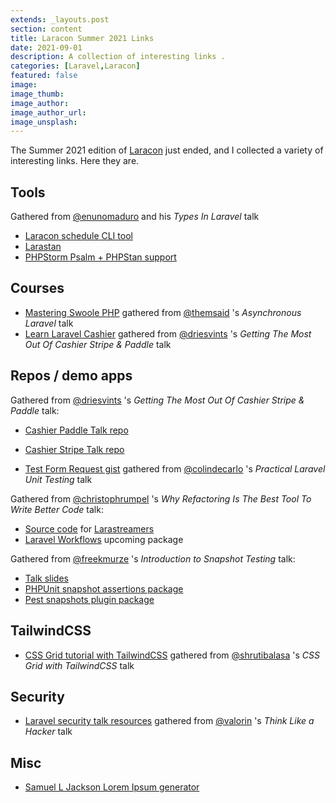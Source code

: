 ```yaml
---
extends: _layouts.post
section: content
title: Laracon Summer 2021 Links
date: 2021-09-01
description: A collection of interesting links .
categories: [Laravel,Laracon]
featured: false
image: 
image_thumb: 
image_author: 
image_author_url: 
image_unsplash: 
---
```


The Summer 2021 edition of [Laracon](https://laracon.net/) just ended, and I collected a variety of interesting links. Here they are.

## Tools

Gathered from [@enunomaduro](https://twitter.com/enunomaduro) and his *Types In Laravel* talk

- [Laracon schedule CLI tool](https://github.com/nunomaduro/laracon-schedule)  
- [Larastan](https://github.com/nunomaduro/larastan) 
- [PHPStorm Psalm + PHPStan support](https://blog.jetbrains.com/phpstorm/2020/12/phpstorm-2020-3-release/#psalm_and_phpstan_support
  )

## Courses

- [Mastering Swoole PHP](https://swoolebook.com) gathered from [@themsaid](https://twitter.com/themsaid) 's *Asynchronous Laravel* talk
- [Learn Laravel Cashier](https://learn-laravel-cashier.com/) gathered from [@driesvints](https://twitter.com/driesvints) 's *Getting The Most Out Of Cashier Stripe & Paddle* talk 

## Repos / demo apps

Gathered from [@driesvints](https://twitter.com/driesvints) 's *Getting The Most Out Of Cashier Stripe & Paddle* talk:

- [Cashier Paddle Talk repo](https://github.com/driesvints/cashier-paddle-talk)
- [Cashier Stripe Talk repo](https://github.com/driesvints/cashier-stripe-talk)

- [Test Form Request gist](https://gist.github.com/colindecarlo/9ba9bd6524127fee7580ae66c6d4709d) gathered from [@colindecarlo](https://twitter.com/colindecarlo) 's *Practical Laravel Unit Testing* talk

Gathered from [@christophrumpel](https://twitter.com/christophrumpel) 's *Why Refactoring Is The Best Tool To Write Better Code* talk:

- [Source code](https://github.com/christophrumpel/larastreamers) for [Larastreamers](https://larastreamers.com/)
- [Laravel Workflows](https://laravelworkflows.com/) upcoming package

Gathered from [@freekmurze](https://twitter.com/freekmurze) 's *Introduction to Snapshot Testing* talk:

- [Talk slides](https://speakerdeck.com/freekmurze/an-introduction-to-snapshot-testing)
- [PHPUnit snapshot assertions package](https://github.com/spatie/phpunit-snapshot-assertions)
- [Pest snapshots plugin package](https://github.com/spatie/pest-plugin-snapshots)

## TailwindCSS

- [CSS Grid tutorial with TailwindCSS](https://www.youtube.com/watch?v=kuY9MehvHh4) gathered from [@shrutibalasa](https://twitter.com/shrutibalasa) 's *CSS Grid with TailwindCSS* talk

## Security

- [Laravel security talk resources](https://stephenreescarter.net/talks/hacking-laravel/) gathered from [@valorin](https://twitter.com/valorin) 's *Think Like a Hacker* talk

## Misc

- [Samuel L Jackson Lorem Ipsum generator](https://slipsum.com/)
